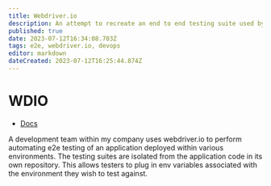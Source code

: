 ```yaml
---
title: Webdriver.io 
description: An attempt to recreate an end to end testing suite used by development teams at work. 
published: true
date: 2023-07-12T16:34:08.703Z
tags: e2e, webdriver.io, devops
editor: markdown
dateCreated: 2023-07-12T16:25:44.874Z
---
```


# WDIO

- [Docs](https://webdriver.io/)

A development team within my company uses webdriver.io to perform automating e2e testing of an application deployed within various environments. The testing suites are isolated from the application code in its own repository. This allows testers to plug in env variables associated with the environment they wish to test against.




